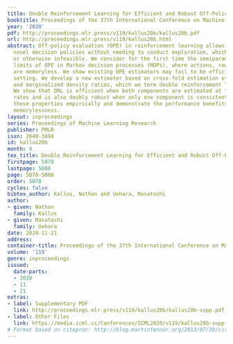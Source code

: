 ```yaml
---
title: Double Reinforcement Learning for Efficient and Robust Off-Policy Evaluation
booktitle: Proceedings of the 37th International Conference on Machine Learning
year: '2020'
pdf: http://proceedings.mlr.press/v119/kallus20b/kallus20b.pdf
url: http://proceedings.mlr.press/v119/kallus20b.html
abstract: Off-policy evaluation (OPE) in reinforcement learning allows one to evaluate
  novel decision policies without needing to conduct exploration, which is often costly
  or otherwise infeasible. We consider for the first time the semiparametric efficiency
  limits of OPE in Markov decision processes (MDPs), where actions, rewards, and states
  are memoryless. We show existing OPE estimators may fail to be efficient in this
  setting. We develop a new estimator based on cross-fold estimation of $q$-functions
  and marginalized density ratios, which we term double reinforcement learning (DRL).
  We show that DRL is efficient when both components are estimated at fourth-root
  rates and is also doubly robust when only one component is consistent. We investigate
  these properties empirically and demonstrate the performance benefits due to harnessing
  memorylessness.
layout: inproceedings
series: Proceedings of Machine Learning Research
publisher: PMLR
issn: 2640-3498
id: kallus20b
month: 0
tex_title: Double Reinforcement Learning for Efficient and Robust Off-Policy Evaluation
firstpage: 5078
lastpage: 5088
page: 5078-5088
order: 5078
cycles: false
bibtex_author: Kallus, Nathan and Uehara, Masatoshi
author:
- given: Nathan
  family: Kallus
- given: Masatoshi
  family: Uehara
date: 2020-11-21
address: 
container-title: Proceedings of the 37th International Conference on Machine Learning
volume: '119'
genre: inproceedings
issued:
  date-parts:
  - 2020
  - 11
  - 21
extras:
- label: Supplementary PDF
  link: http://proceedings.mlr.press/v119/kallus20b/kallus20b-supp.pdf
- label: Other Files
  link: https://media.icml.cc/Conferences/ICML2020/v119/kallus20b-supp.zip
# Format based on citeproc: http://blog.martinfenner.org/2013/07/30/citeproc-yaml-for-bibliographies/
---
```

